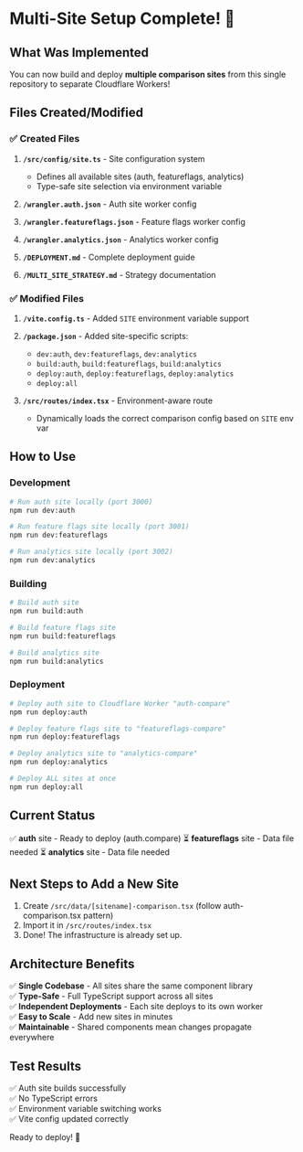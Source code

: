 # Multi-Site Setup Complete! 🎉

## What Was Implemented

You can now build and deploy **multiple comparison sites** from this single repository to separate Cloudflare Workers!

## Files Created/Modified

### ✅ Created Files

1. **`/src/config/site.ts`** - Site configuration system
   - Defines all available sites (auth, featureflags, analytics)
   - Type-safe site selection via environment variable

2. **`/wrangler.auth.json`** - Auth site worker config
3. **`/wrangler.featureflags.json`** - Feature flags worker config
4. **`/wrangler.analytics.json`** - Analytics worker config

5. **`/DEPLOYMENT.md`** - Complete deployment guide
6. **`/MULTI_SITE_STRATEGY.md`** - Strategy documentation

### ✅ Modified Files

1. **`/vite.config.ts`** - Added `SITE` environment variable support
2. **`/package.json`** - Added site-specific scripts:
   - `dev:auth`, `dev:featureflags`, `dev:analytics`
   - `build:auth`, `build:featureflags`, `build:analytics`
   - `deploy:auth`, `deploy:featureflags`, `deploy:analytics`
   - `deploy:all`

3. **`/src/routes/index.tsx`** - Environment-aware route
   - Dynamically loads the correct comparison config based on `SITE` env var

## How to Use

### Development

```bash
# Run auth site locally (port 3000)
npm run dev:auth

# Run feature flags site locally (port 3001)
npm run dev:featureflags

# Run analytics site locally (port 3002)
npm run dev:analytics
```

### Building

```bash
# Build auth site
npm run build:auth

# Build feature flags site
npm run build:featureflags

# Build analytics site
npm run build:analytics
```

### Deployment

```bash
# Deploy auth site to Cloudflare Worker "auth-compare"
npm run deploy:auth

# Deploy feature flags site to "featureflags-compare"
npm run deploy:featureflags

# Deploy analytics site to "analytics-compare"
npm run deploy:analytics

# Deploy ALL sites at once
npm run deploy:all
```

## Current Status

✅ **auth** site - Ready to deploy (auth.compare)
⏳ **featureflags** site - Data file needed
⏳ **analytics** site - Data file needed

## Next Steps to Add a New Site

1. Create `/src/data/[sitename]-comparison.tsx` (follow auth-comparison.tsx pattern)
2. Import it in `/src/routes/index.tsx`
3. Done! The infrastructure is already set up.

## Architecture Benefits

✅ **Single Codebase** - All sites share the same component library  
✅ **Type-Safe** - Full TypeScript support across all sites  
✅ **Independent Deployments** - Each site deploys to its own worker  
✅ **Easy to Scale** - Add new sites in minutes  
✅ **Maintainable** - Shared components mean changes propagate everywhere

## Test Results

✅ Auth site builds successfully  
✅ No TypeScript errors  
✅ Environment variable switching works  
✅ Vite config updated correctly

Ready to deploy! 🚀
